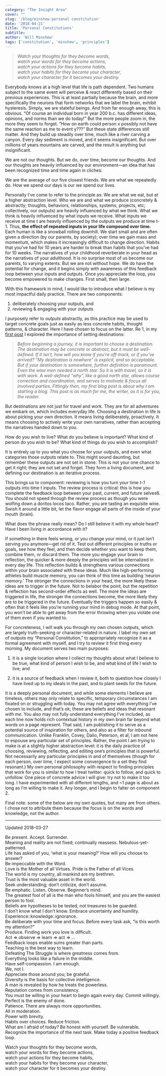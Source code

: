 ```yaml
---
category: "The Insight Area"
cover: ""
slug: '/blog/minshew-personal constitution'
date: '2018-04-21'
title: 'Personal Constitutions'
subtitle: 
author: 'Will Minshew'
tags: ['constitution', 'minshew', 'principles']
---
```


> _Watch your thoughts for they become words,_  
> _watch your words for they become actions,_  
> _watch your actions for they become habits,_  
> _watch your habits for they become your character,_  
> _watch your character for it becomes your destiny._

Everybody knows at a high level that life is path dependent. Two humans subject to the same event will perceive & react differently based on their previous experiences. This is at least partially because the brain, and more specifically the neurons that form networks that we label the brain, exhibit hysteresis. Simply, we are stateful beings. And from far enough away, this is obvious. “Of course an individual born in year 200 b.c. has different ideas, opinions, and norms than we do today!” But the more people zoom in, the more they seem to forget. “How on earth could person x possibly not have the same reaction as me to event y???” But these state differences still matter. And they build up steadily over time, much like a river carving a canyon. Every day sediment is moved, and it seems insignificant. But over millions of years mountains are carved, and the result is anything but insignificant.

We are not our thoughts. But we do, over time, become our thoughts. And our thoughts are heavily influenced by our environment—an idea that has been recognized time and time again in cliches:

We are the average of our five closest friends.
We are what we repeatedly do.
How we spend our days is our we spend our lives.

Personally I’ve come to refer to the principle as: We are what we eat, but at a higher abstraction level. Who we are and what we produce (concretely & abstractly; thoughts, behaviors, relationships, systems, projects, etc; collectively, our outputs) are heavily influenced by what we think. What we think is heavily influenced by what inputs we receive. What inputs we receive at time t are heavily influenced by the outputs we produce at time t-1. Thus, **the effect of repeated inputs in your life compound over time.** Each human is like a snowball rolling downhill. We start small and are often given a direction (by our parents, by society); over time we gain mass and momentum, which makes it increasingly difficult to change direction. Habits that you’ve had for 10 years are harder to break than habits that you’ve had for 10 weeks. The narratives of your childhood reverberate in your head as the narratives of your adulthood. It is no surprise most of us become our parents, to varying extents. But we are not without hope. We do have the potential for change, and it begins simply with awareness of this feedback loop between your inputs and outputs. Once you appreciate the loop, you become empowered to make changes. First small, then large.

With this framework in mind, I would like to introduce what I believe is my most impactful daily practice. There are two components:

1. deliberately choosing your outputs, and
2. reviewing & engaging with your outputs

I purposely refer to _outputs_ abstractly, as this practice may be used to target concrete goals just as easily as less concrete habits, thought patterns, & character. Here I have chosen to focus on the latter. Re 1, in my [first post](http://www.willminshew.com/2017/10/24/why-write-a-blog/) I explored the importance of setting destinations:

> _Before beginning a journey, it is important to choose a destination. The destination may be concrete or abstract, but it must be well-defined. If it isn’t, how will you know if you’re off-track, or if you’ve arrived? “My destination is nowhere” is explicit, and so acceptable. But if your destination is somewhere, further definition is paramount. Even the wise men needed a north star. So it is with travel, so it is with work. A well-defined “why”, like a good north star, allows course correction and coordination, and serves to motivate & focus all involved parties. Fittingly then, my first blog post is about why I am starting a blog. This post is as much for me, the writer, as it is for you, the reader._

But destinations are not just for travel and work. They are for all adventures we embark on, which includes everyday life. Choosing a destination in life is about picking your own direction. It means living deliberately, proactively. It means choosing to actively write your own narratives, rather than accepting the narratives handed down to you.

How do you wish to live?
What do you believe is important?
What kind of person do you wish to be?
What kind of things do you wish to accomplish?

It is entirely up to you what you choose for your outputs, and even what categories those outputs relate to. This might sound daunting, but remember these outputs are not set in stone. This is not your one chance to get it right; they are not set and forget. They form a living document, and defining our destination is an iterative process.

This brings us to component: reviewing is how you turn your time _t-1_ outputs into time t inputs. The review process is critical: this is how you complete the feedback loop between your past, current, and future selves6. You should not speed through the review process as though you were wolfing down a doritos locos taco. Rather, you are tasting an exquisite wine. Swish it around a little bit, let the flavor engage all parts of the inside of your mouth (brain).

What does the phrase really mean?
Do I still believe it with my whole heart?
Have I been living in accordance with it?

If something in there feels wrong, or you change your mind, or it just isn’t serving you anymore—get rid of it. Test out different principles or truths or goals, see how they feel, and then decide whether you want to keep them, combine them, or discard them. The more you engage your brain in reflection, the quicker & more deeply the principles will be internalized in every day life. This reflection builds & strengthens various connections within your brain associated with these ideas. Much like high-performing athletes build muscle memory, you can think of this time as building ‘neuron memory.’ The stronger the connections in your head, the more likely these ideas are to trigger in the future. Not to belabor the point, but the repetition & reflection has second-order effects as well. The more the ideas are triggered in life, the stronger the connections become, the more likely they are to be triggered in the future. Eventually the triggers happen so easily & often that it feels like you’re running your mind in debug mode. At that point, you won’t be able to get away from the error throwing when you violate one of them even if you wanted to.

For concreteness, I will walk you through my own chosen outputs, which are largely truth-seeking or character-related in nature. I label my own set of outputs my “Personal Constitution,” to appropriately recognize it as a formal agreement with myself, and I try to review it first thing every morning. My document serves two main purposes:

1. it is a single location where I collect my thoughts about what I believe to be true, what kind of person I wish to be, and what kind of life I wish to live; and

2. it is a source of feedback when I review it, both to question how closely I have lived up to my ideals in the past, and to plant seeds for the future.

It is a deeply personal document, and while some elements I believe are timeless, others may only relate to specific, temporary circumstances I am fixated on or struggling with today. You may not agree with everything I’ve chosen to include, and that’s ok; these are beliefs and ideas that resonant _with me_. You also may not fully understand everything I’ve included, as each line now holds rich contextual history in my own brain far beyond what words on a page represent. That said, I am publishing it to serve as a potential source of inspiration for others, and also as a filter for inbound communication. Unlike Franklin, Covey, Dalio, Peterson, et al, I am not here to espouse any particular set of principles. Rather, the point I am trying to make is at a slightly higher abstraction level: it is the daily practice of choosing, reviewing, reflecting, and editing one’s principles that is powerful. Not necessarily any particular principles in and of themselves (though for each person, over time, I expect some convergence to a set they find resonant.) My own personal philosophy with respect to finding principles that work for you is similar to how I treat twitter: quick to follow, and quick to unfollow. One piece of concrete advice I will give: try not to make it too long. I have experimented with all different lengths, and ~1 page is about as long as I’m willing to make it. Any longer, and I begin to falter on component 2.

Final note: some of the below are my own quotes, but many are from others. I chose not to attribute them because the focus is on the words and knowledge, not the author.

---

Updated 2018-03-27

Be present. Accept. Surrender.  
Meaning and reality are not fixed; continually reassess. Nebulous-yet-patterned.  
Life has asked of you, ‘what is your meaning?’ How will you choose to answer?  
Be impeccable with the Word.  
Love is the Mother of all Virtues. Pride is the Father of all Vices.  
The world is my country, all mankind are my brethren.  
Trust is the most valuable asset in the world.  
Seek understanding; don’t criticize, don’t assume.  
Be emphatic. Listen. Observe. Beginner’s mind.  
The greatest fool of all is the man who fools himself, and you are the easiest person to fool.  
Beliefs are hypotheses to be tested, not treasures to be guarded.  
I don’t know what I don’t know. Embrace uncertainty and humility.  
Experience::knowledge::ignorance.  
Be deliberate with your time and focus. Before every task ask, “is this worth my attention?”  
Produce. Finding work you love is difficult.  
Act => observe => learn => act => …  
Feedback loops enable sums greater than parts.  
Teaching is the best way to learn.  
Defeating The Struggle is where greatness comes from.  
Everything looks like a failure in the middle.  
Have self-compassion. I am enough.  
We, not I.  
Appreciate those around you; be grateful.  
Diversity is the basis for collective intelligence.  
A man is revealed by how he treats the powerless.  
Reputation comes from consistency.  
You must be willing in your heart to begin again every day. Commit willingly.  
Perfect is the enemy of done.  
Patience. There are always more opportunities.  
All in moderation.  
Power with brevity.  
Habits over choices. Reduce friction.  
What am I afraid of today? Be honest with yourself. Be vulnerable.  
Recognize the importance of the next task. Make today a positive feedback loop.

Watch your thoughts for they become words,  
watch your words for they become actions,  
watch your actions for they become habits,  
watch your habits for they become your character,  
watch your character for it becomes your destiny.
